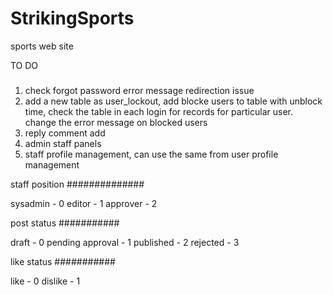 # StrikingSports
sports web site

TO DO
#####

1) check forgot password error message redirection issue
2) add a new table as user_lockout, add blocke users to table with unblock time, check the table in each login for records for particular user. change the error message on blocked users
3) reply comment add
4) admin staff panels
5) staff profile management, can use the same from user profile management

staff position
##############


sysadmin - 0
editor - 1
approver - 2

post status
###########


draft - 0
pending approval - 1
published - 2
rejected - 3

like status
###########


like - 0
dislike - 1